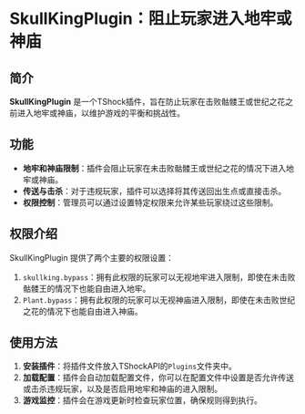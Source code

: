  # SkullKingPlugin：阻止玩家进入地牢或神庙

## 简介

**SkullKingPlugin** 是一个TShock插件，旨在防止玩家在击败骷髅王或世纪之花之前进入地牢或神庙，以维护游戏的平衡和挑战性。

## 功能

- **地牢和神庙限制**：插件会阻止玩家在未击败骷髅王或世纪之花的情况下进入地牢或神庙。
- **传送与击杀**：对于违规玩家，插件可以选择将其传送回出生点或直接击杀。
- **权限控制**：管理员可以通过设置特定权限来允许某些玩家绕过这些限制。

## 权限介绍

SkullKingPlugin 提供了两个主要的权限设置：

1. `skullking.bypass`：拥有此权限的玩家可以无视地牢进入限制，即使在未击败骷髅王的情况下也能自由进入地牢。
2. `Plant.bypass`：拥有此权限的玩家可以无视神庙进入限制，即使在未击败世纪之花的情况下也能自由进入神庙。

## 使用方法

1. **安装插件**：将插件文件放入TShockAPI的`Plugins`文件夹中。
2. **加载配置**：插件会自动加载配置文件，你可以在配置文件中设置是否允许传送或击杀违规玩家，以及是否启用地牢和神庙的进入限制。
3. **游戏监控**：插件会在游戏更新时检查玩家位置，确保规则得到执行。
